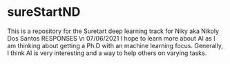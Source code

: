# sureStartND
This is a repository for the Suretart deep learning track for Niky aka Nikoly Dos Santos
RESPONSES \n
07/06/2021
I hope to learn more about AI as I am thinking about getting a Ph.D with an machine learning focus. Generally, I think AI is very interesting and a way to help others on varying tasks. 
